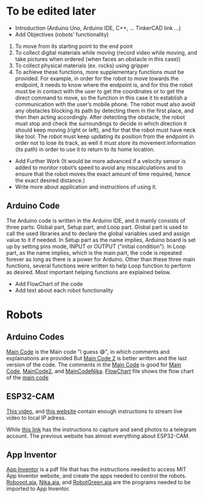 # To be edited later
- Introduction (Arduino Uno, Arduino IDE, C++, ... TinkerCAD link ...)
- Add Objectives (robots’ functionality)
1. To move from its starting point to the end point
2. To collect digital materials while moving (record video while moving, and take pictures when ordered (when faces an obstacle in this case))
3. To collect physical materials (ex. rocks) using gripper
4. To achieve these functions, more supplementary functions must be provided. For example, in order for the robot to move towards the endpoint, it needs to know where the endpoint is, and for this the robot must be in contact with the user to get the coordinates or to get the direct command to move, so the function in this case it to establish a communication with the user’s mobile phone. The robot must also avoid any obstacles blocking its path by detecting them in the first place, and then then acting accordingly. After detecting the obstacle, the robot must stop and check the surroundings to decide in which direction it should keep moving (right or left), and for that the robot must have neck like tool. The robot must keep updating its position from the endpoint in order not to lose its track, as well it must store its movement information (its path) in order to use it to return to its home location.
- Add Further Work (It would be more advanced if a velocity sensor is added to monitor robot’s speed to avoid any miscalculations and to ensure that the robot moves the exact amount of time required, hence the exact desired distance.)
- Write more about application and instructions of using it.
## Arduino Code
The Arduino code is written in the Arduino IDE, and it mainly consists of three parts: Global part, Setup part, and Loop part. Global part is used to call the used libraries and to declare the global variables used and assign value to it if needed. In Setup part as the name implies, Arduino board is set up by setting pins mode, INPUT or OUTPUT ("initial condition"). In Loop part, as the name implies, which is the main part, the code is repeated forever as long as there is a power for Arduino. Other than these three main functions, several functions were written to help Loop function to perform as desired. Most important helping functions are explained below.
- Add FlowChart of the code
- Add text about each robot functionality
# Robots
## Arduino Codes
[Main Code](https://github.com/AbdelrahmanEnan/Robots/tree/main/MainCode) is the Main code "I guess :sweat_smile:", in which comments and explainations are provided
But [Main Code 2](https://github.com/AbdelrahmanEnan/Robots/tree/main/MainCode2) is better written and the last version of the code.
The comments in the [Main Code](https://github.com/AbdelrahmanEnan/Robots/tree/main/MainCode) is good for [Main Code](https://github.com/AbdelrahmanEnan/Robots/tree/main/MainCode), [MainCode2](https://github.com/AbdelrahmanEnan/Robots/tree/main/MainCode2), and [MainCodeNika](https://github.com/AbdelrahmanEnan/Robots/tree/main/MainCodeNika).
[FlowChart](https://github.com/AbdelrahmanEnan/Robots/blob/main/FlowChart.jpg) file shows the flow chart of the [main code](https://github.com/AbdelrahmanEnan/Robots/tree/main/MainCode)

## ESP32-CAM
[This video](https://www.youtube.com/watch?v=q-KIpFIbRMk), and [this website](https://randomnerdtutorials.com/esp32-cam-video-streaming-face-recognition-arduino-ide/) contain enough instructions to stream live video to local IP adress.

While [this link](https://randomnerdtutorials.com/telegram-esp32-cam-photo-arduino/) has the instructions to capture and send photos to a telegram account.
The previous website has almost everything about ESP32-CAM.

## App Inventor
[App Inventor](https://github.com/AbdelrahmanEnan/Robots/blob/main/App%20Inventor.pdf) is a pdf file that has the instructions needed to access MIT App Inventor website, and create the apps needed to control the robots. 
[Robooot.aia](https://github.com/AbdelrahmanEnan/Robots/blob/main/Robooot.aia), [Nika.aia](https://github.com/AbdelrahmanEnan/Robots/blob/main/Nika.aia), and [RobotGreen.aia](https://github.com/AbdelrahmanEnan/Robots/blob/main/RobotGreen.aia) are the programs needed to be imported to App Inventor.

